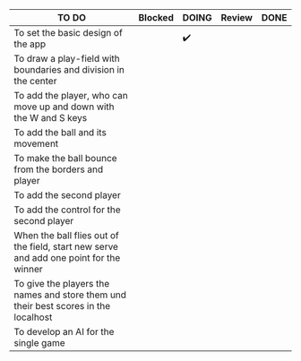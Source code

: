 | TO DO | Blocked | DOING | Review | DONE |
| ----- | ------- | ----- | ------ | ---- |
| To set the basic design of the app || :heavy_check_mark: |||
| To draw a play-field with boundaries and division in the center |||||
| To add the player, who can move up and down with the W and S keys |||||
| To add the ball and its movement |||||
| To make the ball bounce from the borders and player |||||
| To add the second player |||||
| To add the control for the second player |||||
| When the ball flies out of the field, start new serve and add one point for the winner |||||
| To give the players the names and store them und their best scores in the localhost |||||
| To develop an AI for the single game |||||



